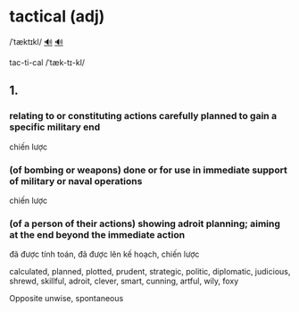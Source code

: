 # tactical (adj)

/ˈtæktɪkl/ [🔊](https://www.oxfordlearnersdictionaries.com/media/english/uk_pron/t/tac/tacti/tactical__gb_1.mp3) [🔊](https://www.oxfordlearnersdictionaries.com/media/english/us_pron/t/tac/tacti/tactical__us_1.mp3)

tac-ti-cal /ˈtæk-tɪ-kl/

## 1.

### relating to or constituting actions carefully planned to gain a specific military end

chiến lược

### (of bombing or weapons) done or for use in immediate support of military or naval operations

chiến lược

### (of a person of their actions) showing adroit planning; aiming at the end beyond the immediate action

đã được tính toán, đã được lên kế hoạch, chiến lược

calculated, planned, plotted, prudent, strategic, politic, diplomatic, judicious, shrewd, skillful, adroit, clever, smart, cunning, artful, wily, foxy

Opposite unwise, spontaneous